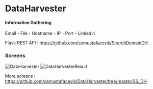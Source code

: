 # DataHarvester
#### Information Gathering <br>
Email - File - Hostname - IP - Port - Linkedin

Flask REST API : https://github.com/semustafacevik/SearchDomainDH

### Screens

![DataHarvester](https://github.com/semustafacevik/DataHarvester/blob/master/SS_DH/1.jpg?raw=true "DataHarvester")
![DataHarvesterResult](https://github.com/semustafacevik/DataHarvester/blob/master/SS_DH/5.jpg?raw=true "DataHarvesterResult")

More screens : https://github.com/semustafacevik/DataHarvester/tree/master/SS_DH
